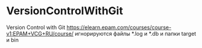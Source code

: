 # VersionControlWithGit
Version Control with Git https://elearn.epam.com/courses/course-v1:EPAM+VCG+RU/course/
игнорируются файлы *.log и *.db и папки target и bin
